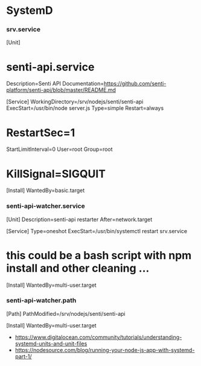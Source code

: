 # SystemD

### srv.service

[Unit]
# senti-api.service
Description=Senti API
Documentation=https://github.com/senti-platform/senti-api/blob/master/README.md

[Service]
WorkingDirectory=/srv/nodejs/senti/senti-api
ExecStart=/usr/bin/node server.js
Type=simple
Restart=always
# RestartSec=1
StartLimitInterval=0
User=root
Group=root
# KillSignal=SIGQUIT

[Install]
WantedBy=basic.target

### senti-api-watcher.service

[Unit]
Description=senti-api restarter
After=network.target

[Service]
Type=oneshot
ExecStart=/usr/bin/systemctl restart srv.service
# this could be a bash script with npm install and other cleaning ... 

[Install]
WantedBy=multi-user.target

### senti-api-watcher.path

[Path]
PathModified=/srv/nodejs/senti/senti-api

[Install]
WantedBy=multi-user.target

- https://www.digitalocean.com/community/tutorials/understanding-systemd-units-and-unit-files
- https://nodesource.com/blog/running-your-node-js-app-with-systemd-part-1/ 